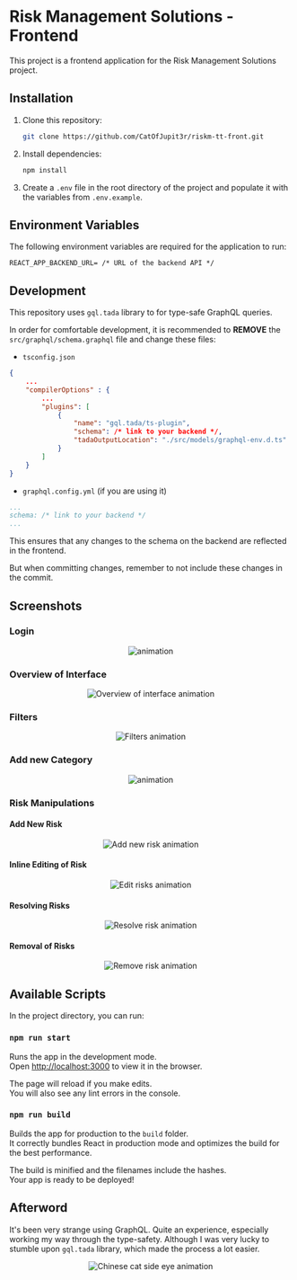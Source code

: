 # Risk Management Solutions - Frontend

This project is a frontend application for the Risk Management Solutions project. 

## Installation

1. Clone this repository:

    ```bash
    git clone https://github.com/CatOfJupit3r/riskm-tt-front.git
    ```

2. Install dependencies:

    ```bash
    npm install
    ```

3. Create a `.env` file in the root directory of the project and populate it with the variables from `.env.example`.


## Environment Variables

The following environment variables are required for the application to run:

```dotenv
REACT_APP_BACKEND_URL= /* URL of the backend API */
```


## Development

This repository uses `gql.tada` library to for type-safe GraphQL queries. 

In order for comfortable development, it is recommended to **REMOVE** the `src/graphql/schema.graphql` file and change these files:

- `tsconfig.json`
```json
{
    ...
    "compilerOptions" : {
        ...
        "plugins": [
            {
                "name": "gql.tada/ts-plugin",
                "schema": /* link to your backend */,
                "tadaOutputLocation": "./src/models/graphql-env.d.ts"
            }
        ]
    }
}
```

- `graphql.config.yml` (if you are using it)
```yaml
...
schema: /* link to your backend */
...
```

This ensures that any changes to the schema on the backend are reflected in the frontend.

But when committing changes, remember to not include these changes in the commit.

## Screenshots

### Login
<p align="center">
  <img src="docs/login.webp" alt="animation" />
</p>


### Overview of Interface

<p align="center">
  <img src="docs/overview.webp" alt="Overview of interface animation" />
</p>

### Filters

<p align="center">
  <img src="docs/filters.webp" alt="Filters animation" />
</p>

### Add new Category

<p align="center">
  <img src="docs/add_category.webp" alt="animation" />
</p>

### Risk Manipulations

#### Add New Risk

<p align="center">
  <img src="docs/add_risk.webp" alt="Add new risk animation" />
</p>

#### Inline Editing of Risk

<p align="center">
  <img src="docs/edit_risk.webp" alt="Edit risks animation" />
</p>

#### Resolving Risks

<p align="center">
  <img src="docs/resolved.webp" alt="Resolve risk animation" />
</p>

#### Removal of Risks

<p align="center">
  <img src="docs/remove_risk.webp" alt="Remove risk animation" />
</p>


## Available Scripts

In the project directory, you can run:

### `npm run start`

Runs the app in the development mode.\
Open [http://localhost:3000](http://localhost:3000) to view it in the browser.

The page will reload if you make edits.\
You will also see any lint errors in the console.

### `npm run build`

Builds the app for production to the `build` folder.\
It correctly bundles React in production mode and optimizes the build for the best performance.

The build is minified and the filenames include the hashes.\
Your app is ready to be deployed!



## Afterword

It's been very strange using GraphQL. Quite an experience, especially working my way through the type-safety.
Although I was very lucky to stumble upon `gql.tada` library, which made the process a lot easier.

<p align="center">
  <img src="docs/cat-side-eye.gif" alt="Chinese cat side eye animation" />
</p>
